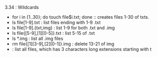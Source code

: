 3.34 : Wildcards

- for i in {1..30}; do touch file$i.txt; done :: creates files 1-30 of txts.
- ls file[1-9].txt : list files ending with 1-9 .txt
- ls file[1-9].{txt,img} : list 1-9 for both .txt and .img
- ls file{[5-9],[1][0-5]}.txt : list 5-15 of .txt
- ls *.img : list all .img files
- rm file{[1][3-9],[2][0-1]}.img : delete 13-21 of img
- : list all files, which has 3 characters long extensions starting with t


